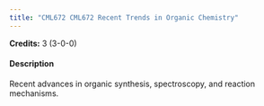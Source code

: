 ```yaml
---
title: "CML672 CML672 Recent Trends in Organic Chemistry"
---
```

**Credits:** 3 (3-0-0)

#### Description
Recent advances in organic synthesis, spectroscopy, and reaction mechanisms.